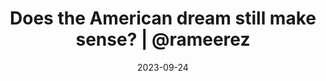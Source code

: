 ---
title: "Does the American dream still make sense? | @rameerez"
date: 2023-09-24
externalLink: https://rameerez.com/does-the-american-dream-still-make-sense/
---